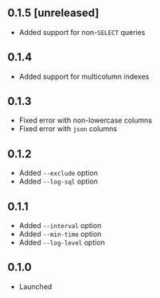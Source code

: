 ## 0.1.5 [unreleased]

- Added support for non-`SELECT` queries

## 0.1.4

- Added support for multicolumn indexes

## 0.1.3

- Fixed error with non-lowercase columns
- Fixed error with `json` columns

## 0.1.2

- Added `--exclude` option
- Added `--log-sql` option

## 0.1.1

- Added `--interval` option
- Added `--min-time` option
- Added `--log-level` option

## 0.1.0

- Launched
